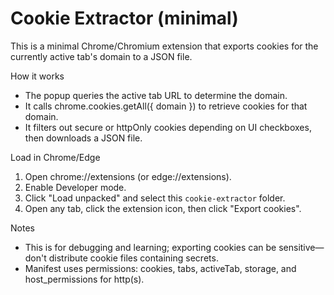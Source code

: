 # Cookie Extractor (minimal)

This is a minimal Chrome/Chromium extension that exports cookies for the currently active tab's domain to a JSON file.

How it works
- The popup queries the active tab URL to determine the domain.
- It calls chrome.cookies.getAll({ domain }) to retrieve cookies for that domain.
- It filters out secure or httpOnly cookies depending on UI checkboxes, then downloads a JSON file.

Load in Chrome/Edge
1. Open chrome://extensions (or edge://extensions).
2. Enable Developer mode.
3. Click "Load unpacked" and select this `cookie-extractor` folder.
4. Open any tab, click the extension icon, then click "Export cookies".

Notes
- This is for debugging and learning; exporting cookies can be sensitive—don't distribute cookie files containing secrets.
- Manifest uses permissions: cookies, tabs, activeTab, storage, and host_permissions for http(s).
